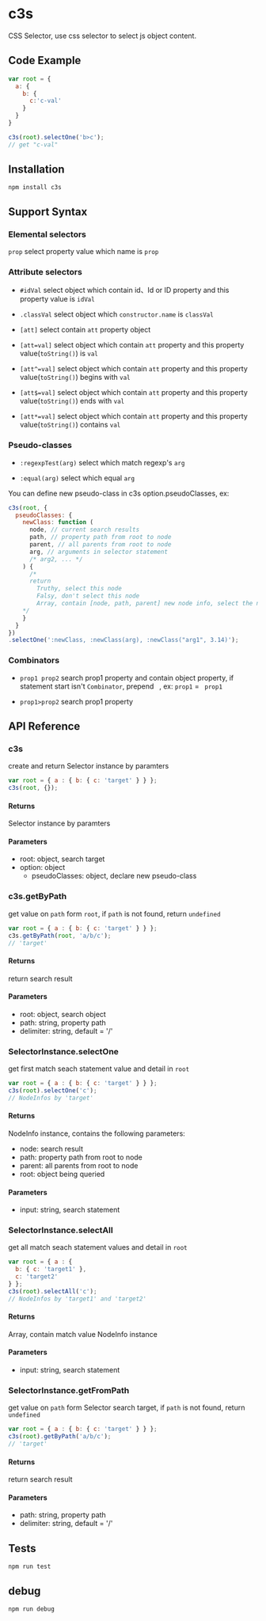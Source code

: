 # c3s

CSS Selector, use css selector to select js object content.

## Code Example

```javascript
var root = {
  a: {
    b: {
      c:'c-val'
    }
  }
}

c3s(root).selectOne('b>c');
// get "c-val"
```

## Installation

`npm install c3s`

## Support Syntax
### Elemental selectors
`prop`
select property value which name is `prop`

### Attribute selectors
* `#idVal`
select object which contain id、Id or ID property and this property value is `idVal`

* `.classVal`
select object which `constructor.name` is `classVal`

* `[att]`
select contain `att` property object

* `[att=val]`
select object which contain `att` property and this property value(`toString()`) is `val`

* `[att^=val]`
select object which contain `att` property and this property value(`toString()`) begins with `val`

* `[att$=val]`
select object which contain `att` property and this property value(`toString()`) ends with `val`

* `[att*=val]`
select object which contain `att` property and this property value(`toString()`) contains `val`

### Pseudo-classes

* `:regexpTest(arg)`
select which match regexp's `arg`

* `:equal(arg)`
select which equal `arg`

You can define new pseudo-class in c3s option.pseudoClasses, ex:
```javascript
c3s(root, {
  pseudoClasses: {
    newClass: function (
      node, // current search results
      path, // property path from root to node
      parent, // all parents from root to node
      arg, // arguments in selector statement
      /* arg2, ... */
    ) {
      /* 
      return 
        Truthy, select this node
        Falsy, don't select this node
        Array, contain [node, path, parent] new node info, select the new node
    */
    }
  }
})
.selectOne(':newClass, :newClass(arg), :newClass("arg1", 3.14)');
```

### Combinators

* `prop1 prop2`
search prop1 property and contain object property, if statement start isn't `Combinator`, prepend <code>&nbsp;</code>, ex: `prop1` = <code>&nbsp;prop1</code>

* `prop1>prop2`
search prop1 property


## API Reference

### c3s
create and return Selector instance by paramters
```javascript
var root = { a : { b: { c: 'target' } } };
c3s(root, {});
```
#### Returns
Selector instance by paramters
#### Parameters
* root: object, search target
* option: object
  * pseudoClasses: object, declare new pseudo-class

### c3s.getByPath  
get value on `path` form `root`, if `path` is not found, return `undefined`
```javascript
var root = { a : { b: { c: 'target' } } };
c3s.getByPath(root, 'a/b/c'); 
// 'target'
```
#### Returns
return search result
#### Parameters
* root:  object, search object
* path: string, property path
* delimiter: string, default = '/'

### SelectorInstance.selectOne
get first match seach statement value and detail in `root`
```javascript
var root = { a : { b: { c: 'target' } } };
c3s(root).selectOne('c');
// NodeInfos by 'target'
```
#### Returns
NodeInfo instance, contains the following parameters:

* node: search result
* path: property path from root to node
* parent: all parents from root to node
* root: object being queried
#### Parameters
* input: string, search statement

### SelectorInstance.selectAll
get all match seach statement values and detail in `root`
```javascript
var root = { a : { 
  b: { c: 'target1' },
  c: 'target2'
} };
c3s(root).selectAll('c');
// NodeInfos by 'target1' and 'target2'
```
#### Returns
Array, contain match value NodeInfo instance
#### Parameters
* input: string, search statement

### SelectorInstance.getFromPath
get value on `path` form Selector search target, if `path` is not found, return `undefined`
```javascript
var root = { a : { b: { c: 'target' } } };
c3s(root).getByPath('a/b/c');
// 'target'
```
#### Returns
return search result
#### Parameters
* path: string, property path
* delimiter: string, default = '/'

## Tests

`npm run test`

## debug

`npm run debug`
